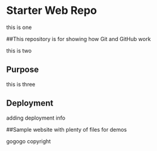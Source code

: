 # Starter Web Repo

this is one

##This repository is for showing how Git and GitHub work

this is two

## Purpose

this is three

## Deployment

adding deployment info

##Sample website with plenty of files for demos

gogogo copyright